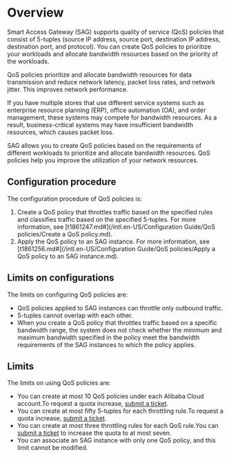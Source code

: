 # Overview

Smart Access Gateway \(SAG\) supports quality of service \(QoS\) policies that consist of 5-tuples \(source IP address, source port, destination IP address, destination port, and protocol\). You can create QoS policies to prioritize your workloads and allocate bandwidth resources based on the priority of the workloads.

QoS policies prioritize and allocate bandwidth resources for data transmission and reduce network latency, packet loss rates, and network jitter. This improves network performance.

If you have multiple stores that use different service systems such as enterprise resource planning \(ERP\), office automation \(OA\), and order management, these systems may compete for bandwidth resources. As a result, business-critical systems may have insufficient bandwidth resources, which causes packet loss.

SAG allows you to create QoS policies based on the requirements of different workloads to prioritize and allocate bandwidth resources. QoS policies help you improve the utilization of your network resources.

## Configuration procedure

The configuration procedure of QoS policies is:

1.  Create a QoS policy that throttles traffic based on the specified rules and classifies traffic based on the specified 5-tuples. For more information, see [t1861247.md\#](/intl.en-US/Configuration Guide/QoS policies/Create a QoS policy.md).
2.  Apply the QoS policy to an SAG instance. For more information, see [t1861256.md\#](/intl.en-US/Configuration Guide/QoS policies/Apply a QoS policy to an SAG instance.md).

## Limits on configurations

The limits on configuring QoS policies are:

-   QoS policies applied to SAG instances can throttle only outbound traffic.
-   5-tuples cannot overlap with each other.
-   When you create a QoS policy that throttles traffic based on a specific bandwidth range, the system does not check whether the minimum and maximum bandwidth specified in the policy meet the bandwidth requirements of the SAG instances to which the policy applies.

## Limits

The limits on using QoS policies are:

-   You can create at most 10 QoS policies under each Alibaba Cloud account.To request a quota increase, [submit a ticket](https://workorder-intl.console.aliyun.com/?spm=5176.15120809.nav-right.dticket.130266ebEB92in#/ticket/add/?productId=1308).
-   You can create at most fifty 5-tuples for each throttling rule.To request a quota increase, [submit a ticket](https://workorder-intl.console.aliyun.com/?spm=5176.15120809.nav-right.dticket.130266ebEB92in#/ticket/add/?productId=1308).
-   You can create at most three throttling rules for each QoS rule.You can [submit a ticket](https://workorder-intl.console.aliyun.com/?spm=5176.15120809.nav-right.dticket.130266ebEB92in#/ticket/add/?productId=1308) to increase the quota to at most seven.
-   You can associate an SAG instance with only one QoS policy, and this limit cannot be modified.

